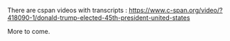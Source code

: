 There are cspan videos with transcripts :
https://www.c-span.org/video/?418090-1/donald-trump-elected-45th-president-united-states

More to come.
